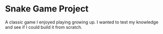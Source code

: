 # Snake Game Project
A classic game I enjoyed playing growing up. I wanted to test my knowledge and see if I could build it from scratch.